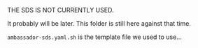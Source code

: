 THE SDS IS NOT CURRENTLY USED.

It probably will be later. This folder is still here against that time.

`ambassador-sds.yaml.sh` is the template file we used to use...
